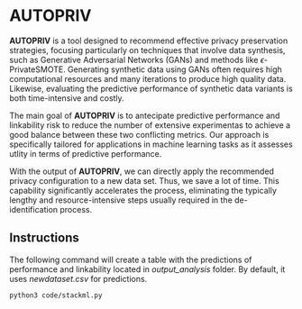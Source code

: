 # AUTOPRIV

**AUTOPRIV** is a tool designed to recommend effective privacy preservation strategies, focusing particularly on techniques that involve data synthesis, such as Generative Adversarial Networks (GANs) and methods like $\epsilon$-PrivateSMOTE. Generating synthetic data using GANs often requires high computational resources and many iterations to produce high quality data. Likewise, evaluating the predictive performance of synthetic data variants is both time-intensive and costly.  

The main goal of **AUTOPRIV** is to antecipate predictive performance and linkability risk to reduce the number of extensive experimentas to achieve a good balance between these two conflicting metrics. Our approach is specifically tailored for applications in machine learning tasks as it assesses utlity in terms of predictive performance. 

With the output of **AUTOPRIV**, we can directly apply the recommended privacy configuration to a new data set. Thus, we save a lot of time. This capability significantly accelerates the process, eliminating the typically lengthy and resource-intensive steps usually required in the de-identification process.


## Instructions

The following command will create a table with the predictions of performance and linkability located in _output_analysis_ folder. By default, it uses *newdataset.csv* for predictions. 

```sh
python3 code/stackml.py
```


